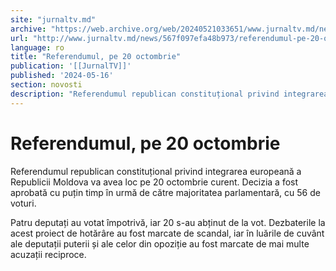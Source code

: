 ```yaml
---
site: "jurnaltv.md"
archive: "https://web.archive.org/web/20240521033651/www.jurnaltv.md/news/567f097efa48b973/referendumul-pe-20-octombrie.html?utm_source=RSS&utm_medium=RSS&utm_campaign=RSS"
url: "http://www.jurnaltv.md/news/567f097efa48b973/referendumul-pe-20-octombrie.html"
language: ro
title: "Referendumul, pe 20 octombrie"
publication: '[[JurnalTV]]'
published: '2024-05-16'
section: novosti
description: "Referendumul republican constituțional privind integrarea europeană a Republicii Moldova va avea loc pe 20 octombrie curent. Decizia a fost aprobată cu puțin timp în urmă de către majoritatea parlamentară, cu 56 de voturi."
---
```


# Referendumul, pe 20 octombrie

Referendumul republican constituțional privind integrarea europeană a Republicii Moldova va avea loc pe 20 octombrie curent. Decizia a fost aprobată cu puțin timp în urmă de către majoritatea parlamentară, cu 56 de voturi.

Patru deputați au votat împotrivă, iar 20 s-au abținut de la vot. Dezbaterile la acest proiect de hotărâre au fost marcate de scandal, iar în luările de cuvânt ale deputații puterii și ale celor din opoziție au fost marcate de mai multe acuzații reciproce.